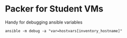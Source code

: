 # Packer for Student VMs

Handy for debugging ansible variables

```
ansible -m debug -a "var=hostvars[inventory_hostname]"
```
